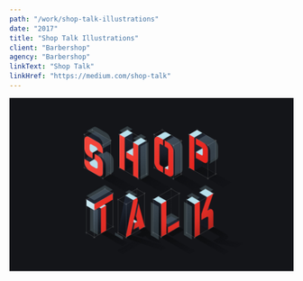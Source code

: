 ```yaml
---
path: "/work/shop-talk-illustrations"
date: "2017"
title: "Shop Talk Illustrations"
client: "Barbershop"
agency: "Barbershop"
linkText: "Shop Talk"
linkHref: "https://medium.com/shop-talk"
---
```



![1](testimage.png)